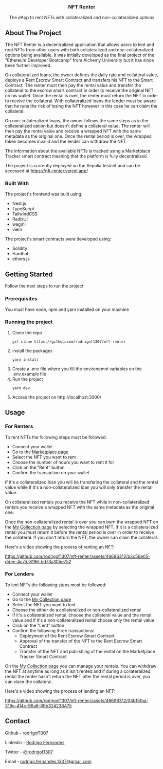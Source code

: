 <div align="center">
  <h3 align="center">NFT Renter</h3>

  <p align="center">
    The dApp to rent NFTs with collateralized and non-collateralized options
  </p>
</div>

## About The Project

The NFT Renter is a decentralized application that allows users to lent and rent NFTs from other users with both collateralized and non-collateralized options being available. It was initially developed as the final project of the "Ethereum Developer Bootcamp" from Alchemy University but it has since been further improved.

On collateralized loans, the owner defines the daily rate and collateral value, deploys a Rent Escrow Smart Contract and transfers his NFT to the Smart Contract. The renter must then pay the rental value and transfer the collateral to the escrow smart contract in order to receive the original NFT on his wallet. Once the rental is over, the renter must return the NFT in order to receive the collateral. With collateralized loans the lender must be aware that he runs the risk of losing the NFT however in this case he can claim the collateral.

On non-collateralized loans, the owner follows the same steps as in the collateralized option but doesn't define a collateral value. The renter will then pay the rental value and receive a wrapped NFT with the same metadata as the original one. Once the rental period is over, the wrapped token becomes invalid and the lender can withdraw the NFT.

The information about the available NFTs is tracked using a Marketplace Tracker smart contract meaning that the platform is fully decentralized.

The project is currently deployed on the Sepolia testnet and can be accessed at https://nft-renter.vercel.app/

### Built With

The project's frontend was built using:

- Next.js
- TypeScript
- TailwindCSS
- RadixUI
- wagmi
- viem

The project's smart contracts were developed using:

- Solidity
- Hardhat
- ethers.js

<!-- GETTING STARTED -->

## Getting Started

Follow the next steps to run the project

### Prerequisites

You must have node, npm and yarn installed on your machine

### Running the project

1. Clone the repo
   ```
   git clone https://github.com/rodrigof1307/nft-renter
   ```
2. Install the packages
   ```
   yarn install
   ```
3. Create a .env file where you fill the environemnt variables on the .env.example file
4. Run the project
   ```
   yarn dev
   ```
5. Access the project on http://localhost:3000/

## Usage

### For Renters

To rent NFTs the following steps must be followed:

- Connect your wallet
- Go to the [Marketplace page](https://nft-renter.vercel.app/marketplace)
- Select the NFT you want to rent
- Choose the number of hours you want to rent it for
- Click on the "Rent" button
- Confirm the transaction on your wallet

If it's a collateralized loan you will be transfering the collateral and the rental value while if it's a non-collateralized loan you will only transfer the rental value.

On collateralized rentals you receive the NFT while in non-collateralized rentals you receive a wrapped NFT with the same metadata as the original one.

Once the non-collateralized rental is over you can burn the wrapped NFT on the [My Collection page](https://nft-renter.vercel.app/my-collection) by selecting the wrapped NFT. If it is a collateralized rental you must return it before the rental period is over in order to receive the collateral.
If you don't return the NFT, the owner can claim the collateral.

Here's a video showing the process of renting an NFT:

https://github.com/rodrigof1307/nft-renter/assets/46696312/b3c56e05-ddee-4c7d-8196-bd73a305e752

### For Lenders

To lent NFTs the following steps must be followed:

- Connect your wallet
- Go to the [My Collection page](https://nft-renter.vercel.app/my-collection)
- Select the NFT you want to lent
- Choose the either do a collateralized or non-collateralized rental
- If it's a collateralized rental, choose the collateral value and the rental value and if it's a non-collateralized rental choose only the rental value
- Click on the "Lent" button
- Confirm the following three transactions:
  - Deployment of the Rent Escrow Smart Contract
  - Approval of the transfer of the NFT to the Rent Escrow Smart Contract
  - Transfer of the NFT and publishing of the rental on the Marketplace Tracker Smart Contract

On the [My Collection page](https://nft-renter.vercel.app/my-collection) you can manage your rentals. You can withdraw the NFT at anytime as long as it isn't rented and if during a collateralized rental the renter hasn't return the NFT after the rental period is over, you can claim the collateral.

Here's a video showing the process of lending an NFT:

https://github.com/rodrigof1307/nft-renter/assets/46696312/04bf5fba-319e-414c-99a6-89b324238475

## Contact

Github - [rodrigof1307](https://www.github.com/rodrigof1307)

Linkedin - [Rodrigo Fernandes](https://www.linkedin.com/in/rodrigof1307/)

Twitter - [@rodrigof1307](https://twitter.com/rodrigof1307)

Email - [rodrigo.fernandes.1307@gmail.com](mailto:rodrigo.fernandes.1307@gmail.com)
